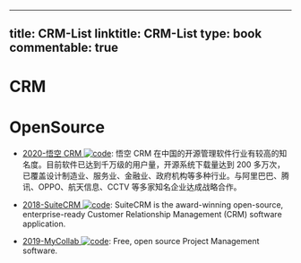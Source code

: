 
---
title: CRM-List
linktitle: CRM-List
type: book
commentable: true
---

# CRM

# OpenSource

- [2020-悟空 CRM ![code](https://ng-tech.icu/assets/code.svg)](https://gitee.com/wukongcrm): 悟空 CRM 在中国的开源管理软件行业有较高的知名度。目前软件已达到千万级的用户量，开源系统下载量达到 200 多万次，已覆盖设计制造业、服务业、金融业、政府机构等多种行业。与阿里巴巴、腾讯、OPPO、航天信息、CCTV 等多家知名企业达成战略合作。

- [2018-SuiteCRM ![code](https://ng-tech.icu/assets/code.svg)](https://github.com/salesagility/SuiteCRM): SuiteCRM is the award-winning open-source, enterprise-ready Customer Relationship Management (CRM) software application.

- [2019-MyCollab ![code](https://ng-tech.icu/assets/code.svg)](https://github.com/MyCollab/mycollab): Free, open source Project Management software.

    